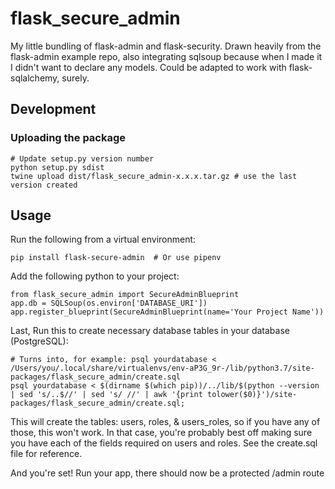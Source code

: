 # flask_secure_admin

My little bundling of flask-admin and flask-security. Drawn heavily from the flask-admin example repo, also integrating sqlsoup because when I made it I didn't want to declare any models. Could be adapted to work with flask-sqlalchemy, surely.

## Development

### Uploading the package

    # Update setup.py version number
    python setup.py sdist
    twine upload dist/flask_secure_admin-x.x.x.tar.gz # use the last version created

## Usage

Run the following from a virtual environment:

    pip install flask-secure-admin  # Or use pipenv

Add the following python to your project:

    from flask_secure_admin import SecureAdminBlueprint
    app.db = SQLSoup(os.environ['DATABASE_URI'])
    app.register_blueprint(SecureAdminBlueprint(name='Your Project Name'))

Last, Run this to create necessary database tables in your database (PostgreSQL):

    # Turns into, for example: psql yourdatabase < /Users/you/.local/share/virtualenvs/env-aP3G_9r-/lib/python3.7/site-packages/flask_secure_admin/create.sql
    psql yourdatabase < $(dirname $(which pip))/../lib/$(python --version | sed 's/..$//' | sed 's/ //' | awk '{print tolower($0)}')/site-packages/flask_secure_admin/create.sql;    

This will create the tables: users, roles, & users_roles, so if you have any of those, this won't work.
In that case, you're probably best off making sure you have each of the fields required on users and roles.
See the create.sql file for reference.

And you're set! Run your app, there should now be a protected /admin route


